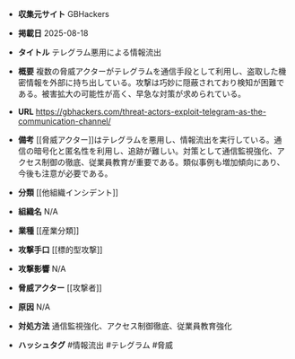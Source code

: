 - **収集元サイト**
GBHackers

- **掲載日**
2025-08-18

- **タイトル**
テレグラム悪用による情報流出

- **概要**
複数の脅威アクターがテレグラムを通信手段として利用し、盗取した機密情報を外部に持ち出している。攻撃は巧妙に隠蔽されており検知が困難である。被害拡大の可能性が高く、早急な対策が求められている。

- **URL**
https://gbhackers.com/threat-actors-exploit-telegram-as-the-communication-channel/

- **備考**
[[脅威アクター]]はテレグラムを悪用し、情報流出を実行している。通信の暗号化と匿名性を利用し、追跡が難しい。対策として通信監視強化、アクセス制御の徹底、従業員教育が重要である。類似事例も増加傾向にあり、今後も注意が必要である。

- **分類**
[[他組織インシデント]]

- **組織名**
N/A

- **業種**
[[産業分類]]

- **攻撃手口**
[[標的型攻撃]]

- **攻撃影響**
N/A

- **脅威アクター**
[[攻撃者]]

- **原因**
N/A

- **対処方法**
通信監視強化、アクセス制御徹底、従業員教育強化

- **ハッシュタグ**
#情報流出 #テレグラム #脅威
